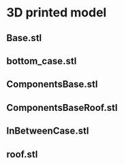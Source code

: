 # 3D printed model
<h2>Base.stl<h2> 
<h2>bottom_case.stl<h2> 
<h2>ComponentsBase.stl<h2> 
<h2>ComponentsBaseRoof.stl<h2> 
<h2>InBetweenCase.stl<h2> 
<h2>roof.stl<h2> 
